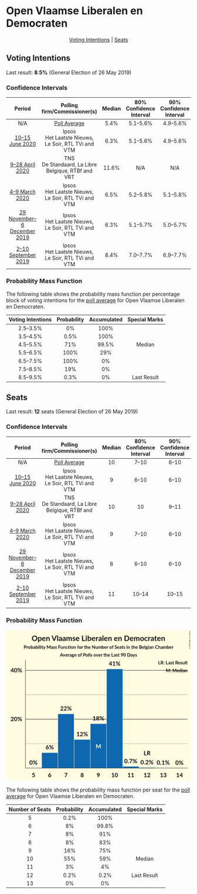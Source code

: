 # Open Vlaamse Liberalen en Democraten

<p align="center"><a href="#voting-intentions">Voting Intentions</a> | <a href="#seats">Seats</a></p>

## Voting Intentions

Last result: **8.5%** (General Election of 26 May 2019)

### Confidence Intervals

| Period     | Polling firm/Commissioner(s) | Median | 80% Confidence Interval | 90% Confidence Interval | 95% Confidence Interval | 99% Confidence Interval |
|:----------:|:----------------:|:-----------:|:-----------------------:|:-----------------------:|:-----------------------:|:-----------------------:|
| N/A | [Poll Average](average.html) | 5.4% | 5.1–5.6% | 4.9–5.6% | 4.8–5.7% | 4.6–5.7% |
| [10–15 June 2020](2020-06-15-Ipsos.html) | Ipsos <br> Het Laatste Nieuws, Le Soir, RTL TVi and VTM | 6.3% | 5.1–5.6% | 4.9–5.6% | 4.8–5.7% | 4.6–5.7% |
| [9–28 April 2020](2020-04-28-TNS.html) | TNS <br> De Standaard, La Libre Belgique, RTBf and VRT | 11.6% | N/A | N/A | N/A | N/A |
| [4–9 March 2020](2020-03-09-Ipsos.html) | Ipsos <br> Het Laatste Nieuws, Le Soir, RTL TVi and VTM | 6.5% | 5.2–5.8% | 5.1–5.8% | 5.0–5.8% | 4.7–5.8% |
| [29 November–6 December 2019](2019-12-06-Ipsos.html) | Ipsos <br> Het Laatste Nieuws, Le Soir, RTL TVi and VTM | 6.3% | 5.1–5.7% | 5.0–5.7% | 4.9–5.7% | 4.6–5.7% |
| [2–10 September 2019](2019-09-10-Ipsos.html) | Ipsos <br> Het Laatste Nieuws, Le Soir, RTL TVi and VTM | 8.4% | 7.0–7.7% | 6.9–7.7% | 6.7–7.7% | 6.4–7.7% |

### Probability Mass Function

The following table shows the probability mass function per percentage block of voting intentions for the [poll average](average.html) for Open Vlaamse Liberalen en Democraten.

| Voting Intentions | Probability | Accumulated | Special Marks |
|:-----------------:|:-----------:|:-----------:|:-------------:|
| 2.5–3.5% | 0% | 100% |  |
| 3.5–4.5% | 0.5% | 100% |  |
| 4.5–5.5% | 71% | 99.5% | Median |
| 5.5–6.5% | 100% | 29% |  |
| 6.5–7.5% | 100% | 0% |  |
| 7.5–8.5% | 19% | 0% |  |
| 8.5–9.5% | 0.3% | 0% | Last Result |


## Seats

Last result: **12** seats (General Election of 26 May 2019)

### Confidence Intervals

| Period     | Polling firm/Commissioner(s) | Median | 80% Confidence Interval | 90% Confidence Interval | 95% Confidence Interval | 99% Confidence Interval |
|:----------:|:----------------:|:------:|:-----------------------:|:-----------------------:|:-----------------------:|:-----------------------:|
| N/A | [Poll Average](average.html) | 10 | 7–10 | 6–10 | 6–11 | 6–11 |
| [10–15 June 2020](2020-06-15-Ipsos.html) | Ipsos <br> Het Laatste Nieuws, Le Soir, RTL TVi and VTM | 9 | 6–10 | 6–10 | 6–10 | 6–11 |
| [9–28 April 2020](2020-04-28-TNS.html) | TNS <br> De Standaard, La Libre Belgique, RTBf and VRT | 10 | 10 | 9–11 | 9–11 | 8–11 |
| [4–9 March 2020](2020-03-09-Ipsos.html) | Ipsos <br> Het Laatste Nieuws, Le Soir, RTL TVi and VTM | 9 | 7–10 | 6–10 | 6–10 | 6–11 |
| [29 November–6 December 2019](2019-12-06-Ipsos.html) | Ipsos <br> Het Laatste Nieuws, Le Soir, RTL TVi and VTM | 8 | 6–10 | 6–10 | 6–10 | 6–10 |
| [2–10 September 2019](2019-09-10-Ipsos.html) | Ipsos <br> Het Laatste Nieuws, Le Soir, RTL TVi and VTM | 11 | 10–14 | 10–15 | 10–15 | 10–16 |

### Probability Mass Function

![Graph with seats probability mass function not yet produced](average-seats-pmf-openvlaamseliberalenendemocraten.png "Seats Probability Mass Function")

The following table shows the probability mass function per seat for the [poll average](average.html) for Open Vlaamse Liberalen en Democraten.

| Number of Seats | Probability | Accumulated | Special Marks |
|:---------------:|:-----------:|:-----------:|:-------------:|
| 5 | 0.2% | 100% |  |
| 6 | 8% | 99.8% |  |
| 7 | 8% | 91% |  |
| 8 | 8% | 83% |  |
| 9 | 16% | 75% |  |
| 10 | 55% | 59% | Median |
| 11 | 3% | 4% |  |
| 12 | 0.2% | 0.2% | Last Result |
| 13 | 0% | 0% |  |


